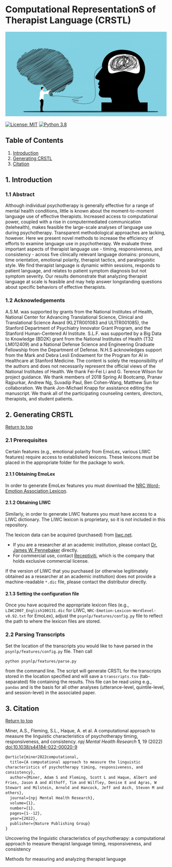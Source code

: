 # Computational RepresentationS of Therapist Language (CRSTL)

![Banner Image](doc/banner.jpg)

[![License: MIT](https://img.shields.io/badge/License-MIT-yellow.svg)](https://tldrlegal.com/license/mit-license)
[![Python 3.8](https://img.shields.io/badge/python-3.8-blue.svg)](https://www.python.org/downloads/release/python-383)

## Table of Contents

1. [Introduction](#1-introduction)
2. [Generating CRSTL](#2-generating-crstl)
3. [Citation](#3-citation)

## 1. Introduction

### 1.1 Abstract

Although individual psychotherapy is generally effective for a range of mental health conditions, little is known about the moment-to-moment language use of effective therapists. Increased access to computational power, coupled with a rise in computermediated communication (telehealth), makes feasible the large-scale analyses of language use during psychotherapy. Transparent methodological approaches are lacking, however. Here we present novel methods to increase the efficiency of efforts to examine language use in psychotherapy. We evaluate three important aspects of therapist language use - timing, responsiveness, and consistency - across five clinically relevant language domains: pronouns, time orientation, emotional polarity, therapist tactics, and paralinguistic style. We find therapist language is dynamic within sessions, responds to patient language, and relates to patient symptom diagnosis but not symptom severity. Our results demonstrate that analyzing therapist language at scale is feasible and may help answer longstanding questions about specific behaviors of effective therapists.

### 1.2 Acknowledgements

A.S.M. was supported by grants from the National Institutes of Health, National Center for Advancing Translational Science, Clinical and Translational Science Award (KL2TR001083 and UL1TR001085), the Stanford Department of Psychiatry Innovator Grant Program, and the Stanford Human-Centered AI Institute. S.L.F. was supported by a Big Data to Knowledge (BD2K) grant from the National Institutes of Health (T32 LM012409) and a National Defense Science and Engineering Graduate Fellowship from the Department of Defense. N.H.S acknowledges support from the Mark and Debra Lesli Endowment for the Program for AI in Healthcare at Stanford Medicine. The content is solely the responsibility of the authors and does not necessarily represent the official views of the National Institutes of Health. We thank Fei-Fei Li and G. Terence Wilson for project guidance. We thank members of 2018 Spring AI Bootcamp, Pranav Rajpurkar, Andrew Ng, Suvadip Paul, Ben Cohen-Wang, Matthew Sun for collaboration. We thank Jon-Michael Knapp for assistance editing the manuscript. We thank all of the participating counseling centers, directors, therapists, and student patients.

## 2. Generating CRSTL

[Return to top](#computational-representations-of-therapist-language-crstl)

### 2.1 Prerequisites

Certain features (e.g., emotional polarity from EmoLex, various LIWC features) require access to established lexicons. These lexicons must be placed in the appropriate folder for the package to work.

#### 2.1.1 Obtaining EmoLex

In order to generate EmoLex features you must download the [NRC Word-Emotion Association Lexicon](https://saifmohammad.com/WebPages/NRC-Emotion-Lexicon.htm). 

#### 2.1.2 Obtaining LIWC

Similarly, in order to generate LIWC features you must have access to a LIWC dictionary. The LIWC lexicon is proprietary, so it is _not_ included in this repository.

The lexicon data can be acquired (purchased) from [liwc.net](http://liwc.net/).

* If you are a researcher at an academic institution, please contact [Dr. James W. Pennebaker](https://liberalarts.utexas.edu/psychology/faculty/pennebak) directly.
* For commercial use, contact [Receptiviti](https://www.receptiviti.com/), which is the company that holds exclusive commercial license.

If the version of LIWC that you purchased (or otherwise legitimately obtained as a researcher at an academic institution) does not provide a machine-readable `*.dic` file, please contact the distributor directly.

#### 2.1.3 Setting the configuration file

Once you have acquired the appropriate lexicon files (e.g., `LIWC2007_English100131.dic` for LIWC, `NRC-Emotion-Lexicon-Wordlevel-v0.92.txt` for EmoLex), adjust the `psynlp/features/config.py` file to reflect the path to where the lexicon files are stored.

### 2.2 Parsing Transcripts

Set the location of the transcripts you would like to have parsed in the `psynlp/features/config.py` file. Then call
```
python psynlp/features/parse.py
```
from the command line. The script will generate CRSTL for the transcripts stored in the location specified and will save a `transcripts.tsv` (tab-separated) file containing the results. This file can be read using e.g., `pandas` and is the basis for all other analyses (utterance-level, quintile-level, and session-level) in the associated paper.

## 3. Citation

[Return to top](#computational-representations-of-therapist-language-crstl)

Miner, A.S., Fleming, S.L., Haque, A. et al. A computational approach to measure the linguistic characteristics of psychotherapy timing, responsiveness, and consistency. *npj Mental Health Research* **1**, 19 (2022)  
[doi:10.1038/s44184-022-00020-9](https://doi.org/10.1038/s44184-022-00020-9)

```text
@article{miner2022computational,
  title={A computational approach to measure the linguistic characteristics of psychotherapy timing, responsiveness, and consistency},
  author={Miner, Adam S and Fleming, Scott L and Haque, Albert and Fries, Jason A and Althoff, Tim and Wilfley, Denise E and Agras, W Stewart and Milstein, Arnold and Hancock, Jeff and Asch, Steven M and others},
  journal={npj Mental Health Research},
  volume={1},
  number={1},
  pages={1--12},
  year={2022},
  publisher={Nature Publishing Group}
}
```

Uncovering the linguistic characteristics of psychotherapy: a computational approach to measure therapist language timing, responsiveness, and consistency

Methods for measuring and analyzing therapist language
